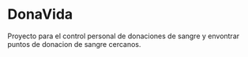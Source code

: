 # DonaVida

Proyecto para el control personal de donaciones de sangre y envontrar puntos de donacion de sangre cercanos.
